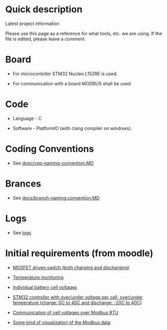 
# Quick description 

Latest project information

Please use this page as a reference for what tools, etc. we are using. If the file is edited, please leave a comment. 


# Board 

- For microcontoller STM32 Nucleo L152RE is used.

- For communication with a board MODBUS shall be used

# Code 

- Language - C 

- Software - PlatformIO (with clang compiler on windows). 
 
# Coding Conventions 

- See [dosc/cpp-naming-convention.MD](https://github.com/D3SXX/STM32-Battery-Management/blob/develop/docs/cpp-naming-convention.MD)
 
# Brances

- See [docs/branch-naming.convention.MD](https://github.com/D3SXX/STM32-Battery-Management/blob/develop/docs/branch-naming-convention.MD)

# Logs 

- See [logs](https://github.com/D3SXX/STM32-Battery-Management/blob/develop/logs/)

# Initial requirements (from moodle) 

- [MOSFET driven switch (both charging and discharging)](https://github.com/D3SXX/STM32-Battery-Management/issues/7)

- [Temperature monitoring](https://github.com/D3SXX/STM32-Battery-Management/issues/9)

 - [Individual battery cell voltages](https://github.com/D3SXX/STM32-Battery-Management/issues/8)

- [STM32 controller with over/under voltage per cell, over/under temperature (charge: 0C to 40C and discharge: -20C to 40C)](https://github.com/D3SXX/STM32-Battery-Management/issues/10)

- [Communication of cell voltages over Modbus RTU](https://github.com/D3SXX/STM32-Battery-Management/issues/11) 

- [Some kind of visualization of the Modbus data](https://github.com/D3SXX/STM32-Battery-Management/issues/12)

 
